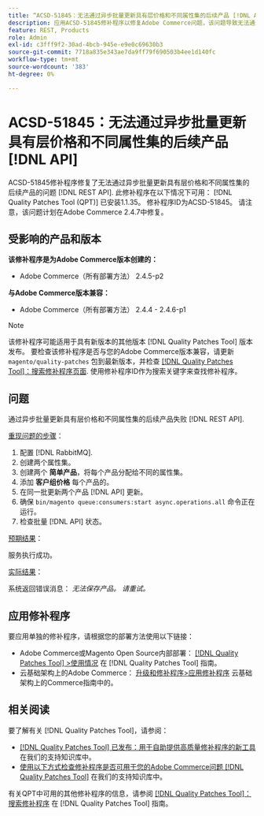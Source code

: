 ```yaml
---
title: “ACSD-51845：无法通过异步批量更新具有层价格和不同属性集的后续产品 [!DNL API]"
description: 应用ACSD-51845修补程序以修复Adobe Commerce问题，该问题导致无法通过异步批量更新具有层价格和其他属性集的后续产品 [!DNL REST API].
feature: REST, Products
role: Admin
exl-id: c3fff9f2-30ad-4bcb-945e-e9e0c69630b3
source-git-commit: 7718a835e343ae7da9ff79f690503b4ee1d140fc
workflow-type: tm+mt
source-wordcount: '383'
ht-degree: 0%

---
```


# ACSD-51845：无法通过异步批量更新具有层价格和不同属性集的后续产品 [!DNL API]

ACSD-51845修补程序修复了无法通过异步批量更新具有层价格和不同属性集的后续产品的问题 [!DNL REST API]. 此修补程序在以下情况下可用： [!DNL Quality Patches Tool (QPT)] 已安装1.1.35。 修补程序ID为ACSD-51845。 请注意，该问题计划在Adobe Commerce 2.4.7中修复。

## 受影响的产品和版本

**该修补程序是为Adobe Commerce版本创建的：**

* Adobe Commerce（所有部署方法） 2.4.5-p2

**与Adobe Commerce版本兼容：**

* Adobe Commerce（所有部署方法） 2.4.4 - 2.4.6-p1

>[!NOTE]
>
>该修补程序可能适用于具有新版本的其他版本 [!DNL Quality Patches Tool] 版本发布。 要检查该修补程序是否与您的Adobe Commerce版本兼容，请更新 `magento/quality-patches` 包到最新版本，并检查 [[!DNL Quality Patches Tool]：搜索修补程序页面](https://experienceleague.adobe.com/tools/commerce-quality-patches/index.html). 使用修补程序ID作为搜索关键字来查找修补程序。

## 问题

通过异步批量更新具有层价格和不同属性集的后续产品失败 [!DNL REST API].

<u>重现问题的步骤</u>：

1. 配置 [!DNL RabbitMQ].
1. 创建两个属性集。
1. 创建两个 **简单产品**，将每个产品分配给不同的属性集。
1. 添加 **客户组价格** 每个产品的。
1. 在同一批更新两个产品 [!DNL API] 更新。
1. 确保 `bin/magento queue:consumers:start async.operations.all` 命令正在运行。
1. 检查批量 [!DNL API] 状态。

<u>预期结果</u>：

服务执行成功。

<u>实际结果</u>：

系统返回错误消息： *无法保存产品。 请重试。*

## 应用修补程序

要应用单独的修补程序，请根据您的部署方法使用以下链接：

* Adobe Commerce或Magento Open Source内部部署： [[!DNL Quality Patches Tool] >使用情况](https://experienceleague.adobe.com/docs/commerce-operations/tools/quality-patches-tool/usage.html) 在 [!DNL Quality Patches Tool] 指南。
* 云基础架构上的Adobe Commerce： [升级和修补程序>应用修补程序](https://experienceleague.adobe.com/docs/commerce-cloud-service/user-guide/develop/upgrade/apply-patches.html) 云基础架构上的Commerce指南中的。

## 相关阅读

要了解有关 [!DNL Quality Patches Tool]，请参阅：

* [[!DNL Quality Patches Tool] 已发布：用于自助提供高质量修补程序的新工具](/help/announcements/adobe-commerce-announcements/magento-quality-patches-released-new-tool-to-self-serve-quality-patches.md) 在我们的支持知识库中。
* [使用以下方式检查修补程序是否可用于您的Adobe Commerce问题 [!DNL Quality Patches Tool]](/help/support-tools/patches-available-in-qpt-tool/check-patch-for-magento-issue-with-magento-quality-patches.md) 在我们的支持知识库中。

有关QPT中可用的其他修补程序的信息，请参阅 [[!DNL Quality Patches Tool]：搜索修补程序](https://experienceleague.adobe.com/tools/commerce-quality-patches/index.html) 在 [!DNL Quality Patches Tool] 指南。
